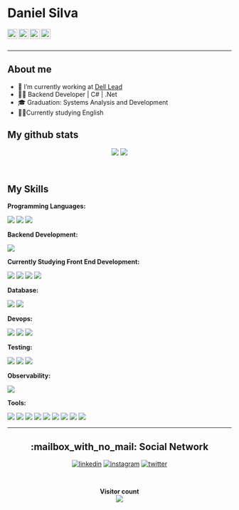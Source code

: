 # Daniel Silva

<a href="https://twitter.com/danielsilvatsi">
  <img align="left" alt="SilvaTs's Twitter" width="22px" src="https://cdn.jsdelivr.net/npm/simple-icons@v3/icons/twitter.svg" />
</a>
<a href="https://linkedin.com/in/daniel-silva-tsi">
  <img align="left" alt="SilvaTs's Linkdein" width="22px" src="https://cdn.jsdelivr.net/npm/simple-icons@v3/icons/linkedin.svg" />
</a>
<a href="https://github.com/SilvaTs">
  <img align="left" alt="SilvaTs's Github" width="22px" src="https://cdn.jsdelivr.net/npm/simple-icons@v3/icons/github.svg" />
</a>
<a href="https://www.instagram.com/danielsilvatsi/">
  <img align="left" alt="SilvaTs's Github" width="22px" src="https://cdn.jsdelivr.net/npm/simple-icons@v3/icons/instagram.svg" />
</a>

<br/>
<br/>

--------------------------
## About me

- 🔭 I’m currently working at [Dell Lead](https://leadfortaleza.com.br/portal)
- 👨‍💻 Backend Developer | C# | .Net 
- 🎓 Graduation: Systems Analysis and Development
- 🧑‍🎓Currently studying English

## My github stats

<div display="inline-block" align="center">

![](https://silva-ts-rkge-silvats.vercel.app/api?username=SilvaTs&show_icons=true&count_private=true&theme=chartreuse-dark)
![](https://silva-ts-rkge-silvats.vercel.app/api/top-langs/?username=SilvaTs&theme=chartreuse-dark&custom_title=Linguagens%20mais%20usadas&layout=default)
</div>

<div style="display: inline_block"><br>

## My Skills

**Programming Languages:**

  ![](https://img.shields.io/badge/JavaScript-F7DF1E.svg?&style=for-the-badge&logo=JavaScript&logoColor=black)
  ![](https://img.shields.io/badge/C%23-239120?style=for-the-badge&logo=c-sharp&logoColor=white")
 ![](https://img.shields.io/badge/TypeScript-007ACC?style=for-the-badge&logo=typescript&logoColor=white")

**Backend Development:**
 
 ![](https://img.shields.io/badge/.NET-5C2D91?style=for-the-badge&logo=.net&logoColor=white")

**Currently Studying Front End Development:**

  ![](https://img.shields.io/badge/HTML5-E34F26.svg?&style=for-the-badge&logo=HTML5&logoColor=white)
  ![](https://img.shields.io/badge/CSS3-1572B6.svg?&style=for-the-badge&logo=CSS3&logoColor=white)
   ![](https://img.shields.io/badge/Angular-DD0031?style=for-the-badge&logo=Angular)
  ![](https://img.shields.io/badge/Bootstrap-7952B3.svg?&style=for-the-badge&logo=bootstrap&logoColor=white)

   **Database:**
  
  ![](https://img.shields.io/badge/mysql-4479A1.svg?&style=for-the-badge&logo=mysql&logoColor=white)
   ![](https://img.shields.io/badge/sql-server-CC2927?&style=for-the-badge&logo=sql-server&logoColor=white)

**Devops:**

![](https://img.shields.io/badge/Kubernetes-326CE5?style=for-the-badge&logo=Kubernetes&logoColor=white)
![](https://img.shields.io/badge/docker-2496ED.svg?&style=for-the-badge&logo=docker&logoColor=white)
![](https://img.shields.io/badge/AzureDevops-0078D7?&style=for-the-badge&logo=AzureDevops&logoColor=white)

**Testing:**

![](https://img.shields.io/badge/Jasmine-8A4182?&style=for-the-badge&logo=Jasmine&logoColor=white)
![](https://img.shields.io/badge/xunit-5C2D91.svg?&style=for-the-badge&logo=unit&logoColor=white)
![](https://img.shields.io/badge/karma-4EAA25.svg?&style=for-the-badge&logo=karmalogo&logoColor=white)

**Observability:**

 ![](https://img.shields.io/badge/New-Relic-008C99?style=for-the-badge&logo=new-relic&logoColor=white)

**Tools:**

  ![](https://img.shields.io/badge/-Visual%20Studio%20Code-007ACC?style=for-the-badge&logo=visual-studio-code&logoColor=white)
  ![](https://img.shields.io/badge/git-F05032.svg?&style=for-the-badge&logo=git&logoColor=white)
  ![](https://img.shields.io/badge/Bitbucket-0052CC?style=for-the-badge&logo=Bitbucket&logoColor=white)
  ![](https://img.shields.io/badge/Microsoft-Teams-6264A7?&style=for-the-badge&logo=MicrosofTteams&logoColor=white)
  ![](https://img.shields.io/badge/Visual-Studio-5C2D91?&style=for-the-badge&logo=VisualStudio&logoColor=white)
  ![](https://img.shields.io/badge/Discord-5865f2.svg?&style=for-the-badge&logo=Discord&logoColor=white)
  ![](https://img.shields.io/badge/Zoom-2D8CFF.svg?&style=for-the-badge&logo=Zoom&logoColor=white)
  ![](https://img.shields.io/badge/azuredata-studio-2D8CFF?style=for-the-badge&logo=azuredatastudio&logoColor=white)
   ![](https://img.shields.io/badge/sqlservermanagement-studio-2D8CFF?&style=for-the-badge&logo=managementstudio&logoColor=white)

***

<div align="center"> 
  <h2>:mailbox_with_no_mail: Social Network</h2>
 
[![linkedin](https://img.shields.io/badge/-LinkedIn-blue?style=for-the-badge&logo=Linkedin)](https://www.linkedin.com/in/daniel-silva-tsi/)
[![instagram](https://img.shields.io/badge/-Instagram-E4405F?style=for-the-badge&logo=instagram&logoColor=white)](https://www.instagram.com/danielsilvatsi/)
[![twitter](https://img.shields.io/badge/-Twitter-1DA1F2?style=for-the-badge&logo=twitter&logoColor=white)](https://twitter.com/danielsilvatsi)

</div>
 </b><br>
 <p align="center"> 
  <b>Visitor count</b><br>
  <img src="https://profile-counter.glitch.me/SilvaTs/count.svg" />
</p>

 
